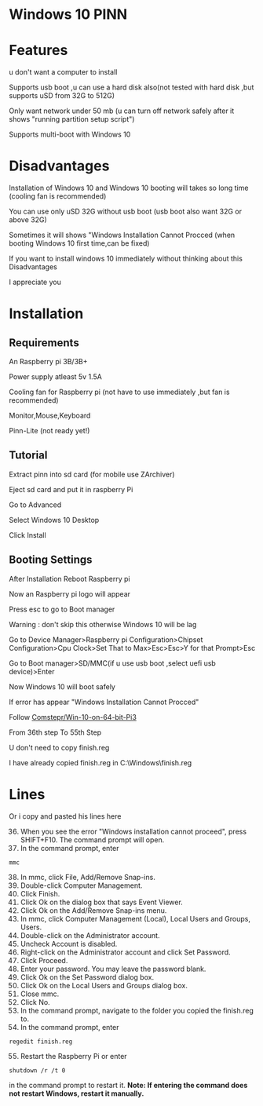 # Windows 10 PINN

# Features
u don't want a computer to install

Supports usb boot ,u can use a hard disk also(not tested with hard disk ,but supports uSD from 32G to 512G)

Only want network under 50 mb (u can turn off network safely after it shows "running partition setup script")

Supports multi-boot with Windows 10
# Disadvantages
Installation of Windows 10 and Windows 10 booting will takes so long time (cooling fan is recommended)

You can use only uSD 32G without usb boot (usb boot also want 32G or above 32G)

Sometimes it will shows "Windows Installation Cannot Procced (when booting Windows 10 first time,can be fixed)

If you want to install windows 10 immediately without thinking about this Disadvantages

I appreciate you
# Installation
## Requirements
An Raspberry pi 3B/3B+

Power supply atleast 5v 1.5A

Cooling fan for Raspberry pi (not have to use immediately ,but fan is recommended)

Monitor,Mouse,Keyboard

Pinn-Lite (not ready yet!)

## Tutorial
Extract pinn into sd card (for mobile use ZArchiver)

Eject sd card and put it in raspberry Pi

Go to Advanced

Select Windows 10 Desktop

Click Install
## Booting Settings
After Installation Reboot Raspberry pi

Now an Raspberry pi logo will appear

Press esc to go to Boot manager

Warning : don't skip this otherwise Windows 10 will be lag

Go to Device Manager>Raspberry pi Configuration>Chipset Configuration>Cpu Clock>Set That to Max>Esc>Esc>Y for that Prompt>Esc

Go to Boot manager>SD/MMC(if u use usb boot ,select uefi usb device)>Enter

Now Windows 10 will boot safely

If error has appear "Windows Installation Cannot Procced"

Follow [Comstepr/Win-10-on-64-bit-Pi3](https://github.com/Comstepr/Win10-on-64-bit-Pi3)

From 36th step To 55th Step

U don't need to copy finish.reg

I have already copied finish.reg in C:\Windows\finish.reg

# Lines
Or i copy and pasted his lines here

36. When you see the error "Windows installation cannot proceed", press SHIFT+F10. The command prompt will open.
37. In the command prompt, enter 
```
mmc
```
38. In mmc, click File, Add/Remove Snap-ins.
39. Double-click Computer Management.
40. Click Finish.
41. Click Ok on the dialog box that says Event Viewer.
42. Click Ok on the Add/Remove Snap-ins menu.
43. In mmc, click Computer Management (Local), Local Users and Groups, Users.
44. Double-click on the Administrator account.
45. Uncheck Account is disabled.
46. Right-click on the Administrator account and click Set Password.
47. Click Proceed.
48. Enter your password. You may leave the password blank.
49. Click Ok on the Set Password dialog box.
50. Click Ok on the Local Users and Groups dialog box.
51. Close mmc.
52. Click No.
53. In the command prompt, navigate to the folder you copied the finish.reg to.
54. In the command prompt, enter 
```
regedit finish.reg
```
55. Restart the Raspberry Pi or enter 
```
shutdown /r /t 0
```
in the command prompt to restart it.
**Note: If entering the command does not restart Windows, restart it manually.**
